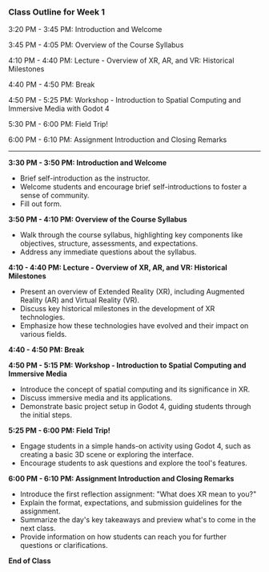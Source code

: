 
### Class Outline for Week 1


3:20 PM - 3:45 PM: Introduction and Welcome

3:45 PM - 4:05 PM: Overview of the Course Syllabus

4:10 PM - 4:40 PM: Lecture - Overview of XR, AR, and VR: Historical Milestones

4:40 PM - 4:50 PM: Break

4:50 PM - 5:25 PM: Workshop - Introduction to Spatial Computing and Immersive Media with Godot 4

5:30 PM - 6:00 PM: Field Trip!

6:00 PM - 6:10 PM: Assignment Introduction and Closing Remarks





---



**3:30 PM - 3:50 PM: Introduction and Welcome**
- Brief self-introduction as the instructor.
- Welcome students and encourage brief self-introductions to foster a sense of community.
- Fill out form.

**3:50 PM - 4:10 PM: Overview of the Course Syllabus**
- Walk through the course syllabus, highlighting key components like objectives, structure, assessments, and expectations.
- Address any immediate questions about the syllabus.

**4:10 - 4:40 PM: Lecture - Overview of XR, AR, and VR: Historical Milestones**
- Present an overview of Extended Reality (XR), including Augmented Reality (AR) and Virtual Reality (VR).
- Discuss key historical milestones in the development of XR technologies.
- Emphasize how these technologies have evolved and their impact on various fields.

**4:40 - 4:50 PM: Break**

**4:50 PM - 5:15 PM: Workshop - Introduction to Spatial Computing and Immersive Media**
- Introduce the concept of spatial computing and its significance in XR.
- Discuss immersive media and its applications.
- Demonstrate basic project setup in Godot 4, guiding students through the initial steps.

**5:25 PM - 6:00 PM: Field Trip!**
- Engage students in a simple hands-on activity using Godot 4, such as creating a basic 3D scene or exploring the interface.
- Encourage students to ask questions and explore the tool's features.

**6:00 PM - 6:10 PM: Assignment Introduction and Closing Remarks**
- Introduce the first reflection assignment: "What does XR mean to you?"
- Explain the format, expectations, and submission guidelines for the assignment.
- Summarize the day's key takeaways and preview what's to come in the next class.
- Provide information on how students can reach you for further questions or clarifications.

**End of Class**
